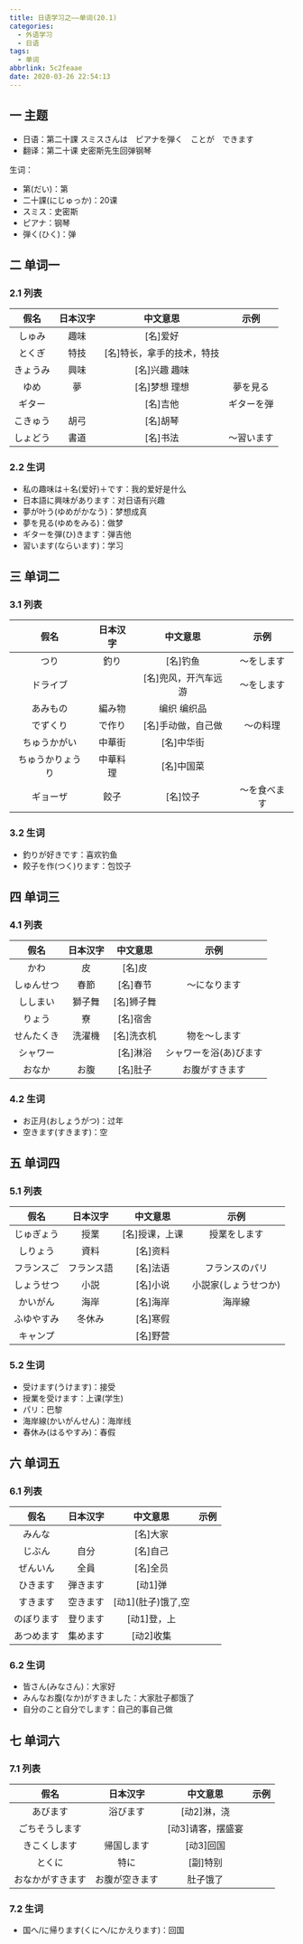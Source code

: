 ```yaml
---
title: 日语学习之——单词(20.1)
categories:
  - 外语学习
  - 日语
tags:
  - 单词
abbrlink: 5c2feaae
date: 2020-03-26 22:54:13
---
```

## 一 主题

* 日语：第二十課 スミスさんは　ピアナを弾く　ことが　できます
* 翻译：第二十课   史密斯先生回弹钢琴

生词：  

* 第(だい)：第
* 二十課(にじゅっか)：20课
* スミス：史密斯
* ピアナ：钢琴
* 弾く(ひく)：弹

<!--more-->

## 二 单词一

### 2.1 列表

|   假名   | 日本汉字 |          中文意思          |    示例    |
| :------: | :------: | :------------------------: | :--------: |
|  しゅみ  |   趣味   |          [名]爱好          |            |
|  とくぎ  |   特技   | [名]特长，拿手的技术，特技 |            |
| きょうみ |   興味   |       [名]兴趣 趣味        |            |
|   ゆめ   |    夢    |       [名]梦想 理想        |  夢を見る  |
|  ギター  |          |          [名]吉他          | ギターを弾 |
| こきゅう |   胡弓   |          [名]胡琴          |            |
| しょどう |   書道   |          [名]书法          | ～習います |

### 2.2 生词

* 私の趣味は＋名(爱好)＋です：我的爱好是什么
* 日本語に興味があります：对日语有兴趣
* 夢が叶う(ゆめがかなう)：梦想成真
* 夢を見る(ゆめをみる)：做梦
* ギターを弾(ひ)きます：弹吉他
* 習います(ならいます)：学习

## 三 单词二
### 3.1 列表
|       假名       | 日本汉字 |       中文意思       |     示例     |
| :--------------: | :------: | :------------------: | :----------: |
|       つり       |   釣り   |       [名]钓鱼       |  ～をします  |
|     ドライブ     |          | [名]兜风，开汽车远游 |  ～をします  |
|     あみもの     |  編み物  |     编织 编织品      |              |
|     でずくり     |  で作り  |  [名]手动做，自己做  |   ～の料理   |
|   ちゅうかがい   |  中華街  |      [名]中华街      |              |
| ちゅうかりょうり | 中華料理 |      [名]中国菜      |              |
|     ギョーザ     |   餃子   |       [名]饺子       | ～を食べます |

### 3.2 生词

* 釣りが好きです：喜欢钓鱼
* 餃子を作(つく)ります：包饺子

## 四 单词三 

### 4.1 列表

|    假名    | 日本汉字 |  中文意思  |          示例          |
| :--------: | :------: | :--------: | :--------------------: |
|    かわ    |    皮    |   [名]皮   |                        |
| しゅんせつ |   春節   |  [名]春节  |      ～になります      |
|  ししまい  |  獅子舞  | [名]狮子舞 |                        |
|   りょう   |    寮    |  [名]宿舍  |                        |
| せんたくき |  洗濯機  | [名]洗衣机 |      物を〜します      |
|  シャワー  |          |  [名]淋浴  | シャワーを浴(あ)びます |
|   おなか   |   お腹   |  [名]肚子  |     お腹がすきます     |

### 4.2 生词

* お正月(おしょうがつ)：过年
* 空きます(すきます)：空

## 五 单词四

### 5.1 列表

|    假名    |  日本汉字  |    中文意思    |         示例         |
| :--------: | :--------: | :------------: | :------------------: |
| じゅぎょう |    授業    | [名]授课，上课 |     授業をします     |
|  しりょう  |    資料    |    [名]资料    |                      |
| フランスご | フランス語 |    [名]法语    |    フランスのパリ    |
| しょうせつ |    小説    |    [名]小说    | 小説家(しょうせつか) |
|  かいがん  |    海岸    |    [名]海岸    |        海岸線        |
| ふゆやすみ |   冬休み   |    [名]寒假    |                      |
|  キャンプ  |            |    [名]野营    |                      |

### 5.2 生词

* 受けます(うけます)：接受
* 授業を受けます：上课(学生)
* パリ：巴黎
* 海岸線(かいがんせん)：海岸线
* 春休み(はるやすみ)：春假

## 六 单词五

### 6.1 列表

|    假名    | 日本汉字 |      中文意思       | 示例 |
| :--------: | :------: | :-----------------: | :--: |
|   みんな   |          |      [名]大家       |      |
|   じぶん   |   自分   |      [名]自己       |      |
|  ぜんいん  |   全員   |      [名]全员       |      |
|  ひきます  | 弾きます |       [动1]弹       |      |
|  すきます  | 空きます | [动1]\(肚子)饿了,空 |      |
| のぼります | 登ります |     [动1]登，上     |      |
| あつめます | 集めます |      [动2]收集      |      |

### 6.2 生词

* 皆さん(みなさん)：大家好
* みんなお腹(なか)がすきました：大家肚子都饿了
* 自分のこと自分でします：自己的事自己做

## 七 单词六

### 7.1 列表

|       假名       |    日本汉字    |     中文意思      | 示例 |
| :--------------: | :------------: | :---------------: | :--: |
|     あびます     |    浴びます    |    [动2]淋，浇    |      |
|  ごちそうします  |                | [动3]请客，摆盛宴 |      |
|   きこくします   |   帰国します   |     [动3]回国     |      |
|      とくに      |      特に      |     [副]特别      |      |
| おなかがすきます | お腹が空きます |     肚子饿了      |      |

### 7.2 生词

* 国へ/に帰ります(くにへ/にかえります)：回国